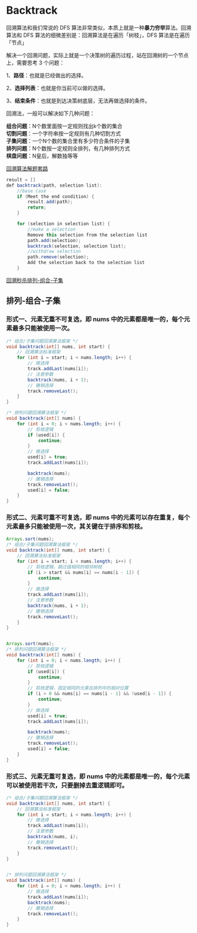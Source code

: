 # Backtrack
回溯算法和我们常说的 DFS 算法非常类似，本质上就是一种**暴力穷举**算法。回溯算法和 DFS 算法的细微差别是：回溯算法是在遍历「树枝」，DFS 算法是在遍历「节点」  

解决一个回溯问题，实际上就是一个决策树的遍历过程，站在回溯树的一个节点上，需要思考 3 个问题：  

1、**路径**：也就是已经做出的选择。  

2、**选择列表**：也就是你当前可以做的选择。  

3、**结束条件**：也就是到达决策树底层，无法再做选择的条件。  

回溯法，一般可以解决如下几种问题：

**组合问题**：N个数里面按一定规则找出k个数的集合   
**切割问题**：一个字符串按一定规则有几种切割方式  
**子集问题**：一个N个数的集合里有多少符合条件的子集  
**排列问题**：N个数按一定规则全排列，有几种排列方式  
**棋盘问题**：N皇后，解数独等等  


[回溯算法解题套路](https://labuladong.github.io/algo/1/8/)
```Java
result = []
def backtrack(path, selection list):
    //base case
    if (Meet the end condition) {
        result.add(path);
        return;
    }

    for (selection in selection list) {
        //make a selection
        Remove this selection from the selection list
        path.add(selection);
        backtrack(selection, selection list);
        //withdraw selection
        path.remove(selection);
        Add the selection back to the selection list
    }
  ```
[回溯秒杀排列-组合-子集](https://labuladong.github.io/algo/1/9/)
## 排列-组合-子集
### 形式一、元素无重不可复选，即 nums 中的元素都是唯一的，每个元素最多只能被使用一次。
```Java
/* 组合/子集问题回溯算法框架 */
void backtrack(int[] nums, int start) {
    // 回溯算法标准框架
    for (int i = start; i < nums.length; i++) {
        // 做选择
        track.addLast(nums[i]);
        // 注意参数
        backtrack(nums, i + 1);
        // 撤销选择
        track.removeLast();
    }
}

/* 排列问题回溯算法框架 */
void backtrack(int[] nums) {
    for (int i = 0; i < nums.length; i++) {
        // 剪枝逻辑
        if (used[i]) {
            continue;
        }
        // 做选择
        used[i] = true;
        track.addLast(nums[i]);

        backtrack(nums);
        // 撤销选择
        track.removeLast();
        used[i] = false;
    }
}

```

### 形式二、元素可重不可复选，即 nums 中的元素可以存在重复，每个元素最多只能被使用一次，其关键在于排序和剪枝。

```Java
Arrays.sort(nums);
/* 组合/子集问题回溯算法框架 */
void backtrack(int[] nums, int start) {
    // 回溯算法标准框架
    for (int i = start; i < nums.length; i++) {
        // 剪枝逻辑，跳过值相同的相邻树枝
        if (i > start && nums[i] == nums[i - 1]) {
            continue;
        }
        // 做选择
        track.addLast(nums[i]);
        // 注意参数
        backtrack(nums, i + 1);
        // 撤销选择
        track.removeLast();
    }
}


Arrays.sort(nums);
/* 排列问题回溯算法框架 */
void backtrack(int[] nums) {
    for (int i = 0; i < nums.length; i++) {
        // 剪枝逻辑
        if (used[i]) {
            continue;
        }
        // 剪枝逻辑，固定相同的元素在排列中的相对位置
        if (i > 0 && nums[i] == nums[i - 1] && !used[i - 1]) {
            continue;
        }
        // 做选择
        used[i] = true;
        track.addLast(nums[i]);

        backtrack(nums);
        // 撤销选择
        track.removeLast();
        used[i] = false;
    }
}

```


### 形式三、元素无重可复选，即 nums 中的元素都是唯一的，每个元素可以被使用若干次，只要删掉去重逻辑即可。
```Java
/* 组合/子集问题回溯算法框架 */
void backtrack(int[] nums, int start) {
    // 回溯算法标准框架
    for (int i = start; i < nums.length; i++) {
        // 做选择
        track.addLast(nums[i]);
        // 注意参数
        backtrack(nums, i);
        // 撤销选择
        track.removeLast();
    }
}


/* 排列问题回溯算法框架 */
void backtrack(int[] nums) {
    for (int i = 0; i < nums.length; i++) {
        // 做选择
        track.addLast(nums[i]);
        backtrack(nums);
        // 撤销选择
        track.removeLast();
    }
}

```
